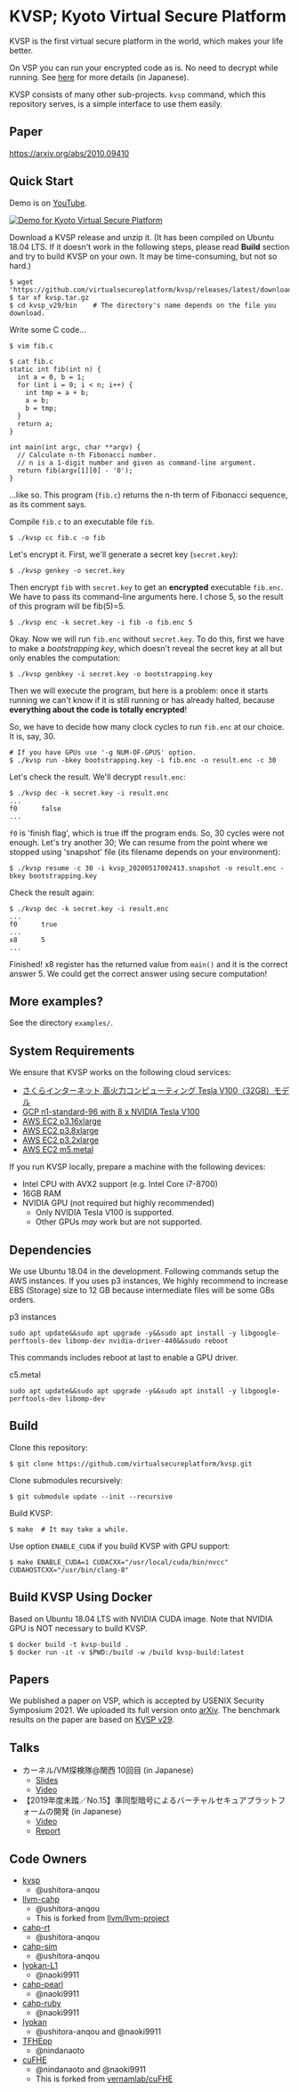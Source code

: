 # KVSP; Kyoto Virtual Secure Platform

KVSP is the first virtual secure platform in the world,
which makes your life better.

On VSP you can run your encrypted code as is.
No need to decrypt while running. See [here](https://anqou.net/poc/2019/10/18/post-3106/)
for more details (in Japanese).

KVSP consists of many other sub-projects.
`kvsp` command, which this repository serves, is
a simple interface to use them easily.

## Paper
https://arxiv.org/abs/2010.09410

## Quick Start

Demo is on [YouTube](https://www.youtube.com/watch?v=1YsUaZMITR8).

[![Demo for Kyoto Virtual Secure Platform](http://img.youtube.com/vi/1YsUaZMITR8/0.jpg)](http://www.youtube.com/watch?v=1YsUaZMITR8 "Demo for Kyoto Virtual Secure Platform")

Download a KVSP release and unzip it.
(It has been compiled on Ubuntu 18.04 LTS. If it doesn't work in the following steps,
please read __Build__ section and try to build KVSP on your own.
It may be time-consuming, but not so hard.)

```
$ wget 'https://github.com/virtualsecureplatform/kvsp/releases/latest/download/kvsp.tar.gz'
$ tar xf kvsp.tar.gz
$ cd kvsp_v29/bin    # The directory's name depends on the file you download.
```

Write some C code...

```
$ vim fib.c

$ cat fib.c
static int fib(int n) {
  int a = 0, b = 1;
  for (int i = 0; i < n; i++) {
    int tmp = a + b;
    a = b;
    b = tmp;
  }
  return a;
}

int main(int argc, char **argv) {
  // Calculate n-th Fibonacci number.
  // n is a 1-digit number and given as command-line argument.
  return fib(argv[1][0] - '0');
}
```

...like so. This program (`fib.c`) returns the n-th term of Fibonacci sequence,
as its comment says.

Compile `fib.c` to an executable file `fib`.

```
$ ./kvsp cc fib.c -o fib
```

Let's encrypt it. First, we'll generate a secret key (`secret.key`):

```
$ ./kvsp genkey -o secret.key
```

Then encrypt `fib` with `secret.key` to get an **encrypted** executable `fib.enc`.
We have to pass its command-line arguments here. I chose 5, so the result
of this program will be fib(5)=5.

```
$ ./kvsp enc -k secret.key -i fib -o fib.enc 5
```

Okay. Now we will run `fib.enc` without `secret.key`.
To do this, first we have to make a _bootstrapping key_, which doesn't reveal
the secret key at all but only enables the computation:

```
$ ./kvsp genbkey -i secret.key -o bootstrapping.key
```

Then we will execute the program, but here is a problem:
once it starts running we can't know if it is still running or has already halted,
because **everything about the code is totally encrypted**!

So, we have to decide how many clock cycles to run `fib.enc` at our choice.
It is, say, 30.

```
# If you have GPUs use '-g NUM-OF-GPUS' option.
$ ./kvsp run -bkey bootstrapping.key -i fib.enc -o result.enc -c 30
```

Let's check the result. We'll decrypt `result.enc`:

```
$ ./kvsp dec -k secret.key -i result.enc
...
f0      false
...
```

`f0` is 'finish flag', which is true iff the program ends.
So, 30 cycles were not enough. Let's try another 30;
We can resume from the point where we stopped using 'snapshot' file
(its filename depends on your environment):

```
$ ./kvsp resume -c 30 -i kvsp_20200517002413.snapshot -o result.enc -bkey bootstrapping.key
```

Check the result again:

```
$ ./kvsp dec -k secret.key -i result.enc
...
f0      true
...
x8      5
...
```

Finished! x8 register has the returned value from `main()` and it is the correct answer 5.
We could get the correct answer using secure computation!

## More examples?

See the directory `examples/`.

## System Requirements

We ensure that KVSP works on the following cloud services:

- [さくらインターネット 高火力コンピューティング Tesla V100（32GB）モデル](https://www.sakura.ad.jp/koukaryoku/)
- [GCP n1-standard-96 with 8 x NVIDIA Tesla V100](https://cloud.google.com/compute/docs/machine-types?hl=ja#n1_standard_machine_types)
- [AWS EC2 p3.16xlarge](https://aws.amazon.com/jp/ec2/instance-types/p3/)
- [AWS EC2 p3.8xlarge](https://aws.amazon.com/jp/ec2/instance-types/p3/)
- [AWS EC2 p3.2xlarge](https://aws.amazon.com/jp/ec2/instance-types/p3/)
- [AWS EC2 m5.metal](https://aws.amazon.com/ec2/instance-types/c5/)

If you run KVSP locally, prepare a machine with the following devices:

- Intel CPU with AVX2 support (e.g. Intel Core i7-8700)
- 16GB RAM
- NVIDIA GPU (not required but highly recommended)
    - Only NVIDIA Tesla V100 is supported.
    - Other GPUs _may_ work but are not supported.

## Dependencies

We use Ubuntu 18.04 in the development. Following commands setup the AWS instances.
If you uses p3 instances, We highly recommend to increase EBS (Storage) size to 12 GB because intermediate files will be some GBs orders.

p3 instances
```
sudo apt update&&sudo apt upgrade -y&&sudo apt install -y libgoogle-perftools-dev libomp-dev nvidia-driver-440&&sudo reboot
```
This commands includes reboot at last to enable a GPU driver.

c5.metal
```
sudo apt update&&sudo apt upgrade -y&&sudo apt install -y libgoogle-perftools-dev libomp-dev
```

## Build

Clone this repository:

```
$ git clone https://github.com/virtualsecureplatform/kvsp.git
```

Clone submodules recursively:

```
$ git submodule update --init --recursive
```

Build KVSP:

```
$ make  # It may take a while.
```

Use option `ENABLE_CUDA` if you build KVSP with GPU support:

```
$ make ENABLE_CUDA=1 CUDACXX="/usr/local/cuda/bin/nvcc" CUDAHOSTCXX="/usr/bin/clang-8"
```

## Build KVSP Using Docker

Based on Ubuntu 18.04 LTS with NVIDIA CUDA image.
Note that NVIDIA GPU is NOT necessary to build KVSP.

```
$ docker build -t kvsp-build .
$ docker run -it -v $PWD:/build -w /build kvsp-build:latest
```

## Papers

We published a paper on VSP, which is accepted by USENIX Security Symposium 2021.
We uploaded its full version onto [arXiv](https://arxiv.org/abs/2010.09410).
The benchmark results on the paper are based on [KVSP v29](https://github.com/virtualsecureplatform/kvsp/releases/tag/v29).

## Talks

- カーネル/VM探検隊@関西 10回目 (in Japanese)
  - [Slides](https://speakerdeck.com/nindanaoto/development-of-virtual-secure-platform)
  - [Video](https://youtu.be/J-pF4fg3r04?t=6254)
- 【2019年度未踏／No.15】準同型暗号によるバーチャルセキュアプラットフォームの開発 (in Japanese)
  - [Video](https://youtu.be/apCbAPt7r3I)
  - [Report](https://github.com/virtualsecureplatform/MitouDocument)

## Code Owners

- [kvsp](https://github.com/virtualsecureplatform/kvsp/tree/master/kvsp)
    - @ushitora-anqou
- [llvm-cahp](https://github.com/virtualsecureplatform/llvm-cahp)
    - @ushitora-anqou
    - This is forked from [llvm/llvm-project](https://github.com/llvm/llvm-project)
- [cahp-rt](https://github.com/virtualsecureplatform/cahp-rt)
    - @ushitora-anqou
- [cahp-sim](https://github.com/virtualsecureplatform/cahp-sim)
    - @ushitora-anqou
- [Iyokan-L1](https://github.com/virtualsecureplatform/Iyokan-L1)
    - @naoki9911
- [cahp-pearl](https://github.com/virtualsecureplatform/cahp-pearl)
    - @naoki9911
- [cahp-ruby](https://github.com/virtualsecureplatform/cahp-ruby)
    - @naoki9911
- [Iyokan](https://github.com/virtualsecureplatform/Iyokan)
    - @ushitora-anqou and @naoki9911
- [TFHEpp](https://github.com/virtualsecureplatform/TFHEpp)
    - @nindanaoto
- [cuFHE](https://github.com/virtualsecureplatform/cuFHE)
    - @nindanaoto and @naoki9911
    - This is forked from [vernamlab/cuFHE](https://github.com/vernamlab/cuFHE)
